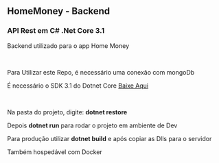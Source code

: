 <h2>HomeMoney - Backend</h2>
<h3>API Rest em C# .Net Core 3.1</h3>
<p>Backend utilizado para o app Home Money</p>
<br/>
<p>Para Utilizar este Repo, é necessário uma conexão com mongoDb</p>
<p>É necessário o SDK 3.1 do Dotnet Core <a href="https://dotnet.microsoft.com/download">Baixe Aqui</a></p>
<br/>
<p>Na pasta do projeto, digite: <b>dotnet restore</b></p>
<p>Depois <b>dotnet run</b> para rodar o projeto em ambiente de Dev</p>
<p>Para produção utilizar <b>dotnet build</b> e após copiar as Dlls para o servidor</p>
<p>Também hospedável com Docker</p>
